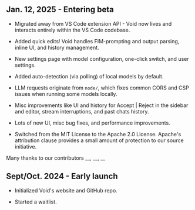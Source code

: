 




## Jan. 12, 2025 - Entering beta


- Migrated away from VS Code extension API - Void now lives and interacts entirely within the VS Code codebase.

- Added quick edits! Void handles FIM-prompting and output parsing, inline UI, and history management.

- New settings page with model configuration, one-click switch, and user settings.

- Added auto-detection (via polling) of local models by default.

- LLM requests originate from `node/`, which fixes common CORS and CSP issues when running some models locally.

- Misc improvements like UI and history for Accept | Reject in the sidebar and editor, stream interruptions, and past chats history.

- Lots of new UI, misc bug fixes, and performance improvements.

- Switched from the MIT License to the Apache 2.0 License. Apache's attribution clause provides a small amount of protection to our source initiative.

Many thanks to our contributors __, __, __

## Sept/Oct. 2024 - Early launch

- Initialized Void's website and GitHub repo.

- Started a waitlist.

